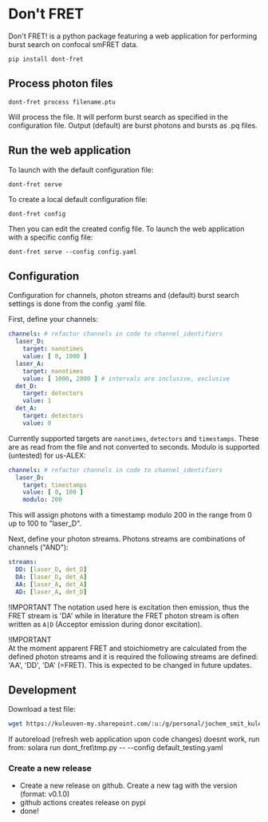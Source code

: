 Don't FRET
============


Don't FRET! is a python package featuring a web application for performing burst search on confocal smFRET data. 

```
pip install dont-fret
```


## Process photon files

```
dont-fret process filename.ptu
```

Will process the file. It will perform burst search as specified in the configuration file. Output (default) are burst photons and bursts as .pq files. 

## Run the web application

To launch with the default configuration file:

```
dont-fret serve
```

To create a local default configuration file:

```
dont-fret config
```

Then you can edit the created config file. To launch the web application with a specific config file:

```
dont-fret serve --config config.yaml
```

## Configuration

Configuration for channels, photon streams and (default) burst search settings is done from the config .yaml file. 

First, define your channels:

```yaml
channels: # refactor channels in code to channel_identifiers
  laser_D:
    target: nanotimes
    value: [ 0, 1000 ]
  laser_A:
    target: nanotimes
    value: [ 1000, 2000 ] # intervals are inclusive, exclusive
  det_D:
    target: detectors
    value: 1
  det_A:
    target: detectors
    value: 0
```

Currently supported targets are `nanotimes`, `detectors` and `timestamps`. These are as read from the file and not converted to seconds. Modulo is supported (untested) for us-ALEX:
```yaml
channels: # refactor channels in code to channel_identifiers
  laser_D:
    target: timestamps
    value: [ 0, 100 ]
    modulo: 200
```

This will assign photons with a timestamp modulo 200 in the range from 0 up to 100 to "laser_D".

Next, define your photon streams. Photons streams are combinations of channels ("AND"):

```yaml
streams:
  DD: [laser_D, det_D]
  DA: [laser_D, det_A]
  AA: [laser_A, det_A]
  AD: [laser_A, det_D]
```

!IMPORTANT
The notation used here is excitation then emission, thus the FRET stream is 'DA' while in literature the FRET photon stream is often written as `A|D` (Acceptor emission during donor excitation). 


!IMPORTANT  
At the moment apparent FRET and stoichiometry are calculated from the defined photon streams and it is required the following streams are defined: 'AA', 'DD', 'DA' (=FRET). This is expected to be changed in future updates.

## Development

Download a test file:

```sh
wget https://kuleuven-my.sharepoint.com/:u:/g/personal/jochem_smit_kuleuven_be/Efy7ur779ARNiBlP05Ki7NMBabKX3auswj30xmpRLaIfPg?e=E6wWoZ&download=1
```


If autoreload (refresh web application upon code changes) doesnt work, run from:
solara run dont_fret\tmp.py -- --config default_testing.yaml

### Create a new release

- Create a new release on github. Create a new tag with the version (format: v0.1.0)
- github actions creates release on pypi
- done!
